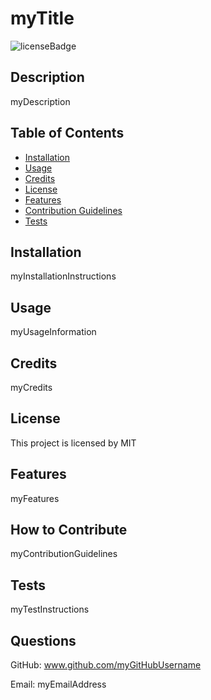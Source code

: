 # myTitle

  ![licenseBadge](https://img.shields.io/badge/license-MIT-green.svg)

  ## Description

  myDescription
  
  ## Table of Contents
  
  - [Installation](#installation)
  - [Usage](#usage)
  - [Credits](#credits)
  - [License](#license)
  - [Features](#features)
  - [Contribution Guidelines](#how-to-contribute)
  - [Tests](#tests)
  
  ## Installation
  
  myInstallationInstructions
  
  ## Usage
  
  myUsageInformation

  ## Credits

  myCredits
  
  ## License
    
  This project is licensed by MIT
  
  ## Features
  
  myFeatures
  
  ## How to Contribute
  
  myContributionGuidelines
  
  ## Tests
  
  myTestInstructions

  ## Questions

  GitHub: www.github.com/myGitHubUsername

  Email: myEmailAddress

